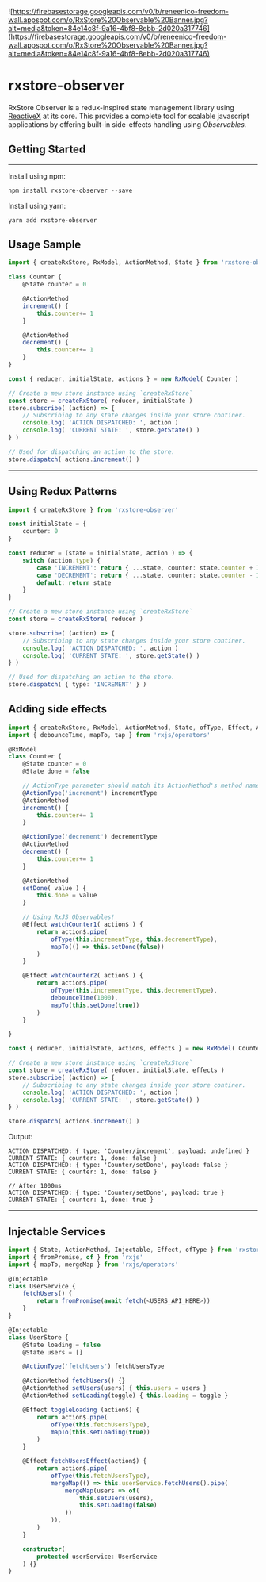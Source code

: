 ![https://firebasestorage.googleapis.com/v0/b/reneenico-freedom-wall.appspot.com/o/RxStore%20Observable%20Banner.jpg?alt=media&token=84e14c8f-9a16-4bf8-8ebb-2d020a317746](https://firebasestorage.googleapis.com/v0/b/reneenico-freedom-wall.appspot.com/o/RxStore%20Observable%20Banner.jpg?alt=media&token=84e14c8f-9a16-4bf8-8ebb-2d020a317746)

# rxstore-observer
RxStore Observer is a redux-inspired state management library using [ReactiveX](http://reactivex.io/) at its core. This provides a complete tool for scalable javascript applications by offering built-in side-effects handling using *Observables.*

## Getting Started

---

Install using npm:

```jsx
npm install rxstore-observer --save
```

Install using yarn:
```
yarn add rxstore-observer
```

## Usage Sample

```typescript
import { createRxStore, RxModel, ActionMethod, State } from 'rxstore-observer'

class Counter {
    @State counter = 0

    @ActionMethod
    increment() {
        this.counter+= 1
    }

    @ActionMethod
    decrement() {
        this.counter+= 1
    }
}

const { reducer, initialState, actions } = new RxModel( Counter )

// Create a mew store instance using `createRxStore`
const store = createRxStore( reducer, initialState )
store.subscribe( (action) => {
    // Subscribing to any state changes inside your store continer.
    console.log( 'ACTION DISPATCHED: ', action )
    console.log( 'CURRENT STATE: ', store.getState() ) 
} )

// Used for dispatching an action to the store.
store.dispatch( actions.increment() )
```

---
## Using Redux Patterns

```typescript
import { createRxStore } from 'rxstore-observer'

const initialState = {
    counter: 0
}

const reducer = (state = initialState, action ) => {
    switch (action.type) {
        case 'INCREMENT': return { ...state, counter: state.counter + 1 }
        case 'DECREMENT': return { ...state, counter: state.counter - 1 }
        default: return state
    }
}

// Create a mew store instance using `createRxStore`
const store = createRxStore( reducer )

store.subscribe( (action) => {
    // Subscribing to any state changes inside your store continer.
    console.log( 'ACTION DISPATCHED: ', action )
    console.log( 'CURRENT STATE: ', store.getState() ) 
} )

// Used for dispatching an action to the store.
store.dispatch( { type: 'INCREMENT' } )
```


## Adding side effects
```typescript
import { createRxStore, RxModel, ActionMethod, State, ofType, Effect, ActionType } from 'rxstore-observer'
import { debounceTime, mapTo, tap } from 'rxjs/operators'

@RxModel
class Counter {
    @State counter = 0
    @State done = false

    // ActionType parameter should match its ActionMethod's method name!
    @ActionType('increment') incrementType
    @ActionMethod
    increment() {
        this.counter+= 1
    }

    @ActionType('decrement') decrementType
    @ActionMethod
    decrement() {
        this.counter+= 1
    }

    @ActionMethod
    setDone( value ) {
        this.done = value
    }

    // Using RxJS Observables!
    @Effect watchCounter1( action$ ) {
        return action$.pipe(
            ofType(this.incrementType, this.decrementType),
            mapTo(() => this.setDone(false))
        )
    }

    @Effect watchCounter2( action$ ) {
        return action$.pipe( 
            ofType(this.incrementType, this.decrementType),
            debounceTime(1000),
            mapTo(this.setDone(true))
        )
    }

}

const { reducer, initialState, actions, effects } = new RxModel( Counter )

// Create a mew store instance using `createRxStore`
const store = createRxStore( reducer, initialState, effects )
store.subscribe( (action) => {
    // Subscribing to any state changes inside your store continer.
    console.log( 'ACTION DISPATCHED: ', action )
    console.log( 'CURRENT STATE: ', store.getState() ) 
} )

store.dispatch( actions.increment() )
```

Output:
```
ACTION DISPATCHED: { type: 'Counter/increment', payload: undefined }
CURRENT STATE: { counter: 1, done: false }
ACTION DISPATCHED: { type: 'Counter/setDone', payload: false }
CURRENT STATE: { counter: 1, done: false }

// After 1000ms
ACTION DISPATCHED: { type: 'Counter/setDone', payload: true }
CURRENT STATE: { counter: 1, done: true }
```

---
## Injectable Services
```typescript
import { State, ActionMethod, Injectable, Effect, ofType } from 'rxstore-observer'
import { fromPromise, of } from 'rxjs'
import { mapTo, mergeMap } from 'rxjs/operators'

@Injectable
class UserService {
    fetchUsers() {
        return fromPromise(await fetch(<USERS_API_HERE>))
    }
}

@Injectable
class UserStore {
    @State loading = false
    @State users = []

    @ActionType('fetchUsers') fetchUsersType

    @ActionMethod fetchUsers() {}
    @ActionMethod setUsers(users) { this.users = users }
    @ActionMethod setLoading(toggle) { this.loading = toggle }

    @Effect toggleLoading (action$) {
        return action$.pipe(
            ofType(this.fetchUsersType),
            mapTo(this.setLoading(true))
        )
    }

    @Effect fetchUsersEffect(action$) {
        return action$.pipe(
            ofType(this.fetchUsersType),
            mergeMap(() => this.userService.fetchUsers().pipe(
                mergeMap(users => of(
                    this.setUsers(users),
                    this.setLoading(false)
                ))
            )),
        )
    }

    constructor(
        protected userService: UserService
    ) {}
}
```